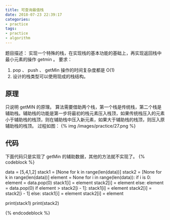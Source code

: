 ```yaml
---
title: 可查询最值栈
date: 2018-07-23 22:39:17
categories:
- practice
tags:
- practice
- algorithm
---
```

题目描述：
实现一个特殊的栈，在实现栈的基本功能的基础上，再实现返回栈中最小元素的操作 getmin 。
要求：
1. pop 、 push 、 getMin 操作的时间复杂度都是 O(1)
2. 设计的栈类型可以使用现成的栈结构。
<!-- more -->
## 原理
只说明 getMIN 的原理。
算法需要借助两个栈，第一个栈是传统栈，第二个栈是辅助栈。辅助栈的功能是第一步将最初的栈元素压入栈顶，如果传统栈压入的元素小于辅助栈的栈顶，则在辅助栈中压入新元素，如果大于辅助栈的栈顶，则压入原辅助栈的栈顶。
过程如图：
{% img /images/practice/27.png %}
## 代码
下面代码只是实现了 getMin 的辅助数据，其他的方法就不实现了。
{% codeblock %}

data = [5,4,1,2]
stack1 = [None for k in range(len(data))]
stack2 = [None for k in range(len(data))]
element = None
for i in range(len(data)):
    if i is 0:
        element = data.pop(0)
        stack1[i] = element
        stack2[i] = element
    else:
        element = data.pop(0)
        if element > stack2[i - 1]:
            stack1[i] = element
            stack2[i] = stack2[i - 1]
        else:
            stack1[i] = element
            stack2[i] = element

print(stack1)
print(stack2)

{% endcodeblock %}
